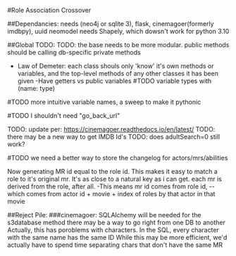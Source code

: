 #Role Association Crossover

##Dependancies: needs (neo4j or sqlite 3), flask, cinemagoer(formerly imdbpy), uuid neomodel needs Shapely, which dowsn't work for python 3.10

##Global TODO: 
TODO: the base needs to be more modular. public methods should be calling db-specific private methods
- Law of Demeter: each class shouls only 'know' it's own methods or variables, and the top-level methods
of any other classes it has been given
-Have getters vs public variables
#TODO variable types with (name: type)

#TODO more intuitive variable names, a sweep to make it pythonic

#TODO I shouldn't need "go_back_url"

TODO: update per: https://cinemagoer.readthedocs.io/en/latest/ TODO: there may be a new way to get IMDB Id's TODO: does adultSearch=0 still work?

#TODO we need a better way to store the changelog for actors/mrs/abilities

Now generating MR id equal to the role id. This makes it easy to match a role to it's original mr. It's as close to a natural key as i can get. each mr is derived from the role, after all. -This means mr id comes from role id, --which comes from actor id + movie + index of roles by that actor in that movie

##Reject Pile: 
###cinemagoer: 
SQLAlchemy will be needed for the s3database method there may be a way to go right from one DB to another Actually, this has poroblems with characters. In the SQL, every character with the same name has the same ID While this may be more efficient, we'd actually have to spend time separating chars that don't have the same MR
